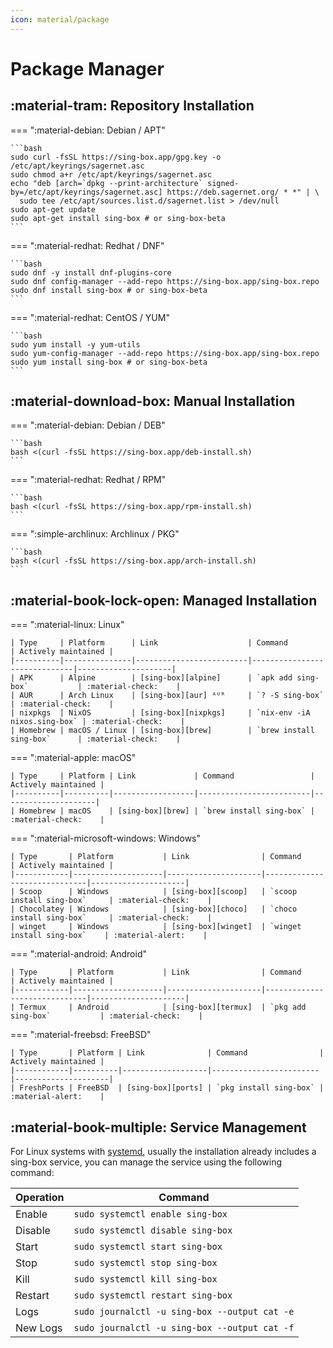 ```yaml
---
icon: material/package
---
```


# Package Manager

## :material-tram: Repository Installation

=== ":material-debian: Debian / APT"

    ```bash
    sudo curl -fsSL https://sing-box.app/gpg.key -o /etc/apt/keyrings/sagernet.asc
    sudo chmod a+r /etc/apt/keyrings/sagernet.asc
    echo "deb [arch=`dpkg --print-architecture` signed-by=/etc/apt/keyrings/sagernet.asc] https://deb.sagernet.org/ * *" | \
      sudo tee /etc/apt/sources.list.d/sagernet.list > /dev/null
    sudo apt-get update
    sudo apt-get install sing-box # or sing-box-beta
    ```

=== ":material-redhat: Redhat / DNF"

    ```bash
    sudo dnf -y install dnf-plugins-core
    sudo dnf config-manager --add-repo https://sing-box.app/sing-box.repo
    sudo dnf install sing-box # or sing-box-beta
    ```

=== ":material-redhat: CentOS / YUM"

    ```bash
    sudo yum install -y yum-utils
    sudo yum-config-manager --add-repo https://sing-box.app/sing-box.repo
    sudo yum install sing-box # or sing-box-beta
    ```

## :material-download-box: Manual Installation

=== ":material-debian: Debian / DEB"

    ```bash
    bash <(curl -fsSL https://sing-box.app/deb-install.sh)
    ```

=== ":material-redhat: Redhat / RPM"

    ```bash
    bash <(curl -fsSL https://sing-box.app/rpm-install.sh)
    ```

=== ":simple-archlinux: Archlinux / PKG"

    ```bash
    bash <(curl -fsSL https://sing-box.app/arch-install.sh)
    ```

## :material-book-lock-open: Managed Installation

=== ":material-linux: Linux"

    | Type     | Platform      | Link                    | Command                      | Actively maintained |
    |----------|---------------|-------------------------|------------------------------|---------------------|
    | APK      | Alpine        | [sing-box][alpine]      | `apk add sing-box`           | :material-check:    |
    | AUR      | Arch Linux    | [sing-box][aur] ᴬᵁᴿ     | `? -S sing-box`              | :material-check:    |
    | nixpkgs  | NixOS         | [sing-box][nixpkgs]     | `nix-env -iA nixos.sing-box` | :material-check:    |
    | Homebrew | macOS / Linux | [sing-box][brew]        | `brew install sing-box`      | :material-check:    |

=== ":material-apple: macOS"

    | Type     | Platform | Link             | Command                 | Actively maintained |
    |----------|----------|------------------|-------------------------|---------------------|
    | Homebrew | macOS    | [sing-box][brew] | `brew install sing-box` | :material-check:    |

=== ":material-microsoft-windows: Windows"

    | Type       | Platform           | Link                | Command                      | Actively maintained |
    |------------|--------------------|---------------------|------------------------------|---------------------|
    | Scoop      | Windows            | [sing-box][scoop]   | `scoop install sing-box`     | :material-check:    |
    | Chocolatey | Windows            | [sing-box][choco]   | `choco install sing-box`     | :material-check:    |
    | winget     | Windows            | [sing-box][winget]  | `winget install sing-box`    | :material-alert:    |

=== ":material-android: Android"

    | Type       | Platform           | Link                | Command                      | Actively maintained |
    |------------|--------------------|---------------------|------------------------------|---------------------|
    | Termux     | Android            | [sing-box][termux]  | `pkg add sing-box`           | :material-check:    |

=== ":material-freebsd: FreeBSD"

    | Type       | Platform | Link              | Command                | Actively maintained |
    |------------|----------|-------------------|------------------------|---------------------|
    | FreshPorts | FreeBSD  | [sing-box][ports] | `pkg install sing-box` | :material-alert:    |

## :material-book-multiple: Service Management

For Linux systems with [systemd][systemd], usually the installation already includes a sing-box service,
you can manage the service using the following command:

| Operation | Command                                       |
|-----------|-----------------------------------------------|
| Enable    | `sudo systemctl enable sing-box`              |
| Disable   | `sudo systemctl disable sing-box`             |
| Start     | `sudo systemctl start sing-box`               |
| Stop      | `sudo systemctl stop sing-box`                |
| Kill      | `sudo systemctl kill sing-box`                |
| Restart   | `sudo systemctl restart sing-box`             |
| Logs      | `sudo journalctl -u sing-box --output cat -e` |
| New Logs  | `sudo journalctl -u sing-box --output cat -f` |

[alpine]: https://pkgs.alpinelinux.org/packages?name=sing-box

[aur]: https://aur.archlinux.org/packages/sing-box

[nixpkgs]: https://github.com/NixOS/nixpkgs/blob/nixos-unstable/pkgs/tools/networking/sing-box/default.nix

[brew]: https://formulae.brew.sh/formula/sing-box

[openwrt]: https://github.com/openwrt/packages/tree/master/net/sing-box

[immortalwrt]: https://github.com/immortalwrt/packages/tree/master/net/sing-box

[choco]: https://chocolatey.org/packages/sing-box

[scoop]: https://github.com/ScoopInstaller/Main/blob/master/bucket/sing-box.json

[winget]: https://github.com/microsoft/winget-pkgs/tree/master/manifests/s/SagerNet/sing-box

[termux]: https://github.com/termux/termux-packages/tree/master/packages/sing-box

[ports]: https://www.freshports.org/net/sing-box

[systemd]: https://systemd.io/
